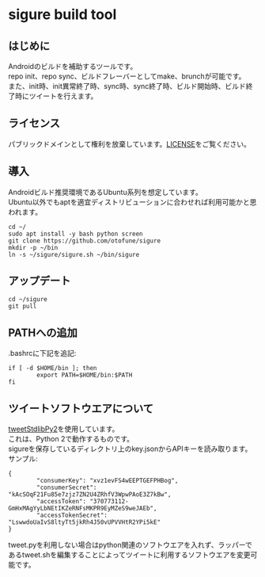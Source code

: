 sigure build tool
==========
## はじめに
Androidのビルドを補助するツールです。  
repo init、repo sync、ビルドフレーバーとしてmake、brunchが可能です。  
また、init時、init異常終了時、sync時、sync終了時、ビルド開始時、ビルド終了時にツイートを行えます。

## ライセンス
パブリックドメインとして権利を放棄しています。[LICENSE](LICENSE)をご覧ください。

## 導入
Androidビルド推奨環境であるUbuntu系列を想定しています。  
Ubuntu以外でもaptを適宜ディストリビューションに合わせれば利用可能かと思われます。  

```
cd ~/
sudo apt install -y bash python screen
git clone https://github.com/otofune/sigure
mkdir -p ~/bin
ln -s ~/sigure/sigure.sh ~/bin/sigure
```

## アップデート

```
cd ~/sigure
git pull
```

## PATHへの追加
.bashrcに下記を追記:  
```
if [ -d $HOME/bin ]; then
        export PATH=$HOME/bin:$PATH
fi
```

## ツイートソフトウエアについて
[tweetStdlibPy2](https://github.com/otofune/tweetStdlibPy2)を使用しています。  
これは、Python 2で動作するものです。  
sigureを保存しているディレクトリ上のkey.jsonからAPIキーを読み取ります。  
サンプル:  
```
{
        "consumerKey": "xvz1evFS4wEEPTGEFPHBog",
        "consumerSecret": "kAcSOqF21Fu85e7zjz7ZN2U4ZRhfV3WpwPAoE3Z7kBw",
        "accessToken": "370773112-GmHxMAgYyLbNEtIKZeRNFsMKPR9EyMZeS9weJAEb",
        "accessTokenSecret": "LswwdoUaIvS8ltyTt5jkRh4J50vUPVVHtR2YPi5kE"
}
```
tweet.pyを利用しない場合はpython関連のソフトウエアを入れず、ラッパーであるtweet.shを編集することによってツイートに利用するソフトウエアを変更可能です。